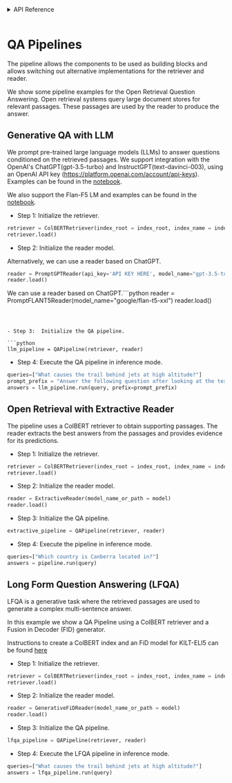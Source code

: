 <!-- START sphinx doc instructions - DO NOT MODIFY next code, please -->
<details>
<summary>API Reference</summary>    

```{eval-rst}

.. autosummary::
    :toctree: _autosummary
    :template: custom-module-template.rst
    :recursive:
   
    primeqa.pipelines

```
</details>          
<br>
<!-- END sphinx doc instructions - DO NOT MODIFY above code, please --> 

# QA Pipelines

The pipeline allows the components to be used as building blocks and allows switching out alternative implementations for the retriever and reader.  

We show some pipeline examples for the Open Retrieval Question Answering. Open retrieval systems query large document stores for relevant passages. These passages are used by the reader to produce the answer.

## Generative QA with LLM 

We prompt pre-trained large language models (LLMs) to answer questions conditioned on the retrieved passages.
We support integration with the OpenAI's ChatGPT(gpt-3.5-turbo) and InstructGPT(text-davinci-003), using an OpenAI API key (https://platform.openai.com/account/api-keys).
Examples can be found in the [notebook](https://github.com/primeqa/primeqa/blob/main/notebooks/retriever-reader-pipelines/prompt_reader_with_GPT.ipynb).


We also support the Flan-F5 LM and examples can be found in the [notebook](https://github.com/primeqa/primeqa/blob/main/notebooks/retrieval-reader-pipelines/prompt_reader_LLM.ipynb).

- Step 1:  Initialize the retriever.

```python
retriever = ColBERTRetriever(index_root = index_root, index_name = index_name, collection = collection, max_num_documents = 3)
retriever.load()
```

- Step 2:  Initialize the reader model. 

Alternatively, we can use a reader based on ChatGPT.

```python
reader = PromptGPTReader(api_key='API KEY HERE', model_name="gpt-3.5-turbo")
reader.load()
```

We can use a reader based on ChatGPT.```python
reader = PromptFLANT5Reader(model_name="google/flan-t5-xxl")
reader.load()
```



- Step 3:  Initialize the QA pipeline. 

```python
llm_pipeline = QAPipeline(retriever, reader)
```

- Step 4:  Execute the QA pipeline in inference mode. 

```python
queries=["What causes the trail behind jets at high altitude?"]
prompt_prefix = "Answer the following question after looking at the text."
answers = llm_pipeline.run(query, prefix=prompt_prefix)
```

## Open Retrieval with Extractive Reader

The pipeline uses a ColBERT retriever to obtain supporting passages. The reader extracts the best answers from the passages and provides evidence for its predictions.

- Step 1:  Initialize the retriever.

```python
retriever = ColBERTRetriever(index_root = index_root, index_name = index_name, collection = collection, max_num_documents = 3)
retriever.load()
```

- Step 2:  Initialize the reader model. 

```python
reader = ExtractiveReader(model_name_or_path = model)
reader.load()
```

- Step 3:  Initialize the QA pipeline. 

```python
extractive_pipeline = QAPipeline(retriever, reader)
```

- Step 4:  Execute the pipeline in inference mode. 

```python
queries=["Which country is Canberra located in?"]
answers = pipeline.run(query)
```

## Long Form Question Answering (LFQA) 

LFQA is a generative task where the retrieved passages are used to generate a complex multi-sentence answer.

In this example we show a QA Pipeline using a ColBERT retriever and a Fusion in Decoder (FID) generator.

Instructions to create a ColBERT index and an FiD model for KILT-ELI5 can be found [here](https://github.com/primeqa/primeqa/blob/main/examples/lfqa/README.md)

- Step 1:  Initialize the retriever.

```python
retriever = ColBERTRetriever(index_root = index_root, index_name = index_name, collection = collection, max_num_documents = 3)
retriever.load()
```

- Step 2:  Initialize the reader model. 

```python
reader = GenerativeFiDReader(model_name_or_path = model)
reader.load()
```

- Step 3:  Initialize the QA pipeline. 

```python
lfqa_pipeline = QAPipeline(retriever, reader)
```

- Step 4:  Execute the LFQA pipeline in inference mode. 

```python
queries=["What causes the trail behind jets at high altitude?"]
answers = lfqa_pipeline.run(query)
```
